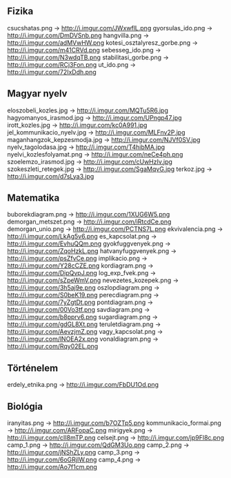 Fizika
------
csucshatas.png               -> http://i.imgur.com/JWxwflL.png
gyorsulas_ido.png            -> http://i.imgur.com/DmDVSnb.png
hangvilla.png                -> http://i.imgur.com/adMVwHW.png
kotesi_osztalyresz_gorbe.png -> http://i.imgur.com/m41CRVd.png
sebesseg_ido.png             -> http://i.imgur.com/N3wdqTB.png
stabilitasi_gorbe.png        -> http://i.imgur.com/RCj3Fon.png
ut_ido.png                   -> http://i.imgur.com/72IxDdh.png

Magyar nyelv
------------
eloszobeli_kozles.jpg        -> http://i.imgur.com/MQTu5R6.jpg
hagyomanyos_irasmod.jpg      -> http://i.imgur.com/UPngp47.jpg
irott_kozles.jpg             -> http://i.imgur.com/kc0A991.jpg
jel_kommunikacio_nyelv.jpg   -> http://i.imgur.com/MLFnv2P.jpg
maganhangzok_kepzesmodja.jpg -> http://i.imgur.com/NJVf0SV.jpg
nyelv_tagolodasa.jpg         -> http://i.imgur.com/T4hibMA.jpg
nyelvi_kozlesfolyamat.png    -> http://i.imgur.com/neCe4ph.png
szoelemzo_irasmod.jpg        -> http://i.imgur.com/cUwHzIv.jpg
szokeszleti_retegek.jpg      -> http://i.imgur.com/SgaMqvG.jpg
terkoz.jpg                   -> http://i.imgur.com/d7sLya3.jpg

Matematika
----------
buborekdiagram.png           -> http://i.imgur.com/1XUG6W5.png
demorgan_metszet.png         -> http://i.imgur.com/iRtcdCe.png
demorgan_unio.png            -> http://i.imgur.com/PCTNS7L.png
ekvivalencia.png             -> http://i.imgur.com/LkAg5v6.png
es_kapcsolat.png             -> http://i.imgur.com/EvhuQQm.png
gyokfuggvenyek.png           -> http://i.imgur.com/ZqoHzkL.png
hatvanyfuggvenyek.png        -> http://i.imgur.com/psZfvCe.png
implikacio.png               -> http://i.imgur.com/Y28cCZE.png
kordiagram.png               -> http://i.imgur.com/DipQvpJ.png
log_exp_fvek.png             -> http://i.imgur.com/sZpeWmV.png
nevezetes_kozepek.png        -> http://i.imgur.com/3h5aj9e.png
oszlopdiagram.png            -> http://i.imgur.com/S0beK19.png
perecdiagram.png             -> http://i.imgur.com/7yZgtDt.png
pontdiagram.png              -> http://i.imgur.com/00Vo3tf.png
savdiagram.png               -> http://i.imgur.com/b8pprv6.png
sugardiagram.png             -> http://i.imgur.com/gdGL8Xt.png
teruletdiagram.png           -> http://i.imgur.com/AevzjmZ.png
vagy_kapcsolat.png           -> http://i.imgur.com/lNOEA2x.png
vonaldiagram.png             -> http://i.imgur.com/Rqy02EL.png

Történelem
----------
erdely_etnika.png            -> http://i.imgur.com/FbDU1Od.png

Biológia
--------
iranyitas.png                -> http://i.imgur.com/b7OZTp5.png
kommunikacio_formai.png      -> http://i.imgur.com/ARFopaC.png
mirigyek.png                 -> http://i.imgur.com/cII8mTP.png
celsejt.png                  -> http://i.imgur.com/jp9Fl8c.png
camp_1.png                   -> http://i.imgur.com/QdGM3Uo.png
camp_2.png                   -> http://i.imgur.com/jNShZLy.png
camp_3.png                   -> http://i.imgur.com/6oGRjIW.png
camp_4.png                   -> http://i.imgur.com/Ao7f1cm.png
